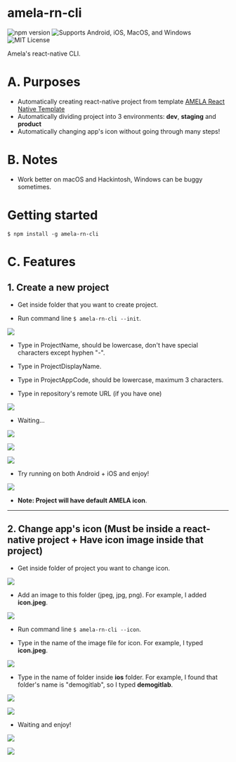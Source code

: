 # amela-rn-cli
![npm version](https://img.shields.io/npm/v/amela-rn-cli.svg) ![Supports Android, iOS, MacOS, and Windows](https://img.shields.io/badge/platforms-android%20|%20ios|%20macos|%20windows-lightgrey.svg) ![MIT License](https://img.shields.io/npm/l/amela-rn-cli.svg)

Amela's react-native CLI.
# A. Purposes
* Automatically creating react-native project from template [AMELA React Native Template](https://github.com/amela-technology/react-native-templet-v1)
* Automatically dividing project into 3 environments: **dev**, **staging** and **product**
* Automatically changing app's icon without going through many steps!

# B. Notes
* Work better on macOS and Hackintosh, Windows can be buggy sometimes.
# Getting started
`$ npm install -g amela-rn-cli`

# C. Features
## 1. Create a new project
* Get inside folder that you want to create project.

* Run command line `$ amela-rn-cli --init`.

![](assetsReadme/newProject/16.23.52.png)

* Type in ProjectName, should be lowercase, don't have special characters except hyphen "-".

* Type in ProjectDisplayName.

* Type in ProjectAppCode, should be lowercase, maximum 3 characters.

* Type in repository's remote URL (if you have one)

![](assetsReadme/newProject/16.25.08.png)

* Waiting...

![](assetsReadme/newProject/16.28.34.png)

![](assetsReadme/newProject/16.30.32.png)

![](assetsReadme/newProject/16.30.41.png)

* Try running on both Android + iOS and enjoy!

![](assetsReadme/newProject/16.31.18.png)

* **Note: Project will have default AMELA icon**.
---
## 2. Change app's icon (Must be inside a react-native project + Have icon image inside that project)
* Get inside folder of project you want to change icon.

![](assetsReadme/appIcon/16.37.27.png)

* Add an image to this folder (jpeg, jpg, png). For example, I added **icon.jpeg**.

![](assetsReadme/appIcon/16.40.23.png)

* Run command line `$ amela-rn-cli --icon`.

* Type in the name of the image file for icon. For example, I typed **icon.jpeg**.

![](assetsReadme/appIcon/16.40.09.png)

* Type in the name of folder inside **ios** folder. For example, I found that folder's name is "demogitlab", so I typed **demogitlab**.

![](assetsReadme/appIcon/16.41.09.png)

![](assetsReadme/appIcon/16.41.16.png)

* Waiting and enjoy!

![](assetsReadme/appIcon/16.41.29.png)

![](assetsReadme/appIcon/16.41.45.png)